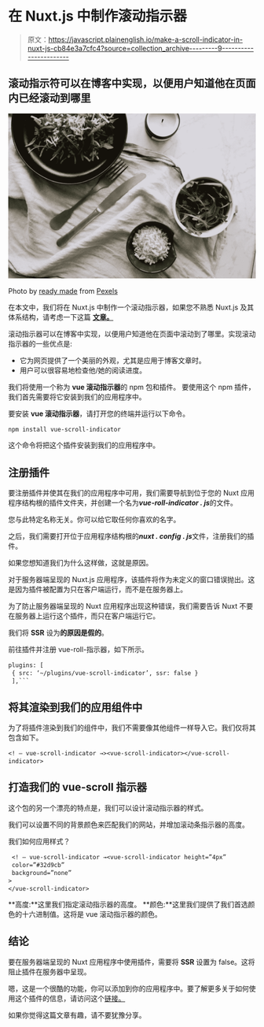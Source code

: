 # 在 Nuxt.js 中制作滚动指示器

> 原文：<https://javascript.plainenglish.io/make-a-scroll-indicator-in-nuxt-js-cb84e3a7cfc4?source=collection_archive---------9----------------------->

## 滚动指示符可以在博客中实现，以便用户知道他在页面内已经滚动到哪里

![](img/8b3508763615b7c07ad25844f69d94a9.png)

Photo by [ready made](https://www.pexels.com/@readymade?utm_content=attributionCopyText&utm_medium=referral&utm_source=pexels) from [Pexels](https://www.pexels.com/photo/fresh-salad-served-on-black-plate-with-fork-and-knife-on-white-napkin-3850924/?utm_content=attributionCopyText&utm_medium=referral&utm_source=pexels)

在本文中，我们将在 Nuxt.js 中制作一个滚动指示器，如果您不熟悉 Nuxt.js 及其体系结构，请考虑一下这篇 [**文章。**](https://medium.com/javascript-in-plain-english/getting-started-with-nuxt-4652bc83ddc6)

滚动指示器可以在博客中实现，以便用户知道他在页面中滚动到了哪里。实现滚动指示器的一些优点是:

*   它为网页提供了一个美丽的外观，尤其是应用于博客文章时。
*   用户可以很容易地检查他/她的阅读进度。

我们将使用一个称为 **vue 滚动指示器**的 npm 包和插件。
要使用这个 npm 插件，我们首先需要将它安装到我们的应用程序中。

要安装 **vue 滚动指示器**，请打开您的终端并运行以下命令。

```
npm install vue-scroll-indicator
```

这个命令将把这个插件安装到我们的应用程序中。

## **注册插件**

要注册插件并使其在我们的应用程序中可用，我们需要导航到位于您的 Nuxt 应用程序结构根的插件文件夹，并创建一个名为***vue-roll-indicator . js***的文件。

您与此特定名称无关。你可以给它取任何你喜欢的名字。

之后，我们需要打开位于应用程序结构根的***nuxt . config . js***文件，注册我们的插件。

如果您想知道我们为什么这样做，这就是原因。

对于服务器端呈现的 Nuxt.js 应用程序，该插件将作为未定义的窗口错误抛出。这是因为插件被配置为只在客户端运行，而不是在服务器上。

为了防止服务器端呈现的 Nuxt 应用程序出现这种错误，我们需要告诉 Nuxt 不要在服务器上运行这个插件，而只在客户端运行它。

我们将 **SSR** 设为**的原因是假的**。

前往插件并注册 vue-roll-指示器，如下所示。

```
plugins: [
 { src: ‘~/plugins/vue-scroll-indicator’, ssr: false }
 ],```
```

## **将其渲染到我们的应用组件中**

为了将插件渲染到我们的组件中，我们不需要像其他组件一样导入它。我们仅将其包含如下。

```
<! — vue-scroll-indicator →><vue-scroll-indicator></vue-scroll-indicator>
```

## **打造我们的 vue-scroll 指示器**

这个包的另一个漂亮的特点是，我们可以设计滚动指示器的样式。

我们可以设置不同的背景颜色来匹配我们的网站，并增加滚动条指示器的高度。

我们如何应用样式？

```
 <! — vue-scroll-indicator →<vue-scroll-indicator height=”4px”
 color=”#32d9cb”
 background=”none”
>
</vue-scroll-indicator> 
```

**高度:**这里我们指定滚动指示器的高度。
**颜色:**这里我们提供了我们首选颜色的十六进制值。这将是 vue 滚动指示器的颜色。

## **结论**

要在服务器端呈现的 Nuxt 应用程序中使用插件，需要将 **SSR** 设置为 false。这将阻止插件在服务器中呈现。

嗯，这是一个很酷的功能，你可以添加到你的应用程序中。要了解更多关于如何使用这个插件的信息，请访问这个[链接。](https://www.npmjs.com/package/vue-scroll-indicator)

如果你觉得这篇文章有趣，请不要犹豫分享。